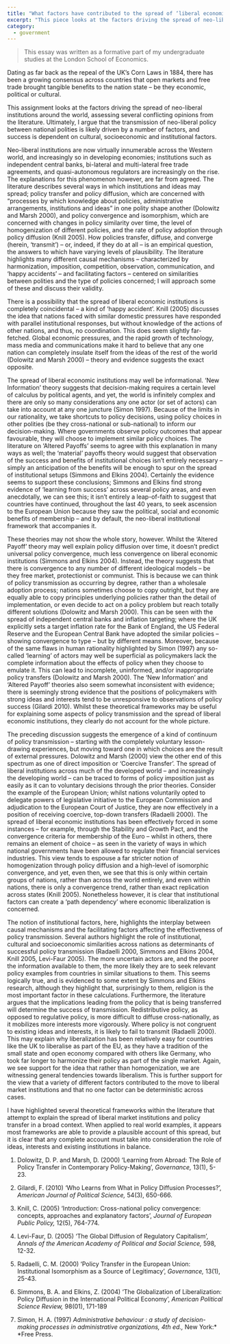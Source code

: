 ```yaml
---
title: "What factors have contributed to the spread of ‘liberal economic institutions’ cross-nationally?"
excerpt: "This piece looks at the factors driving the spread of neo-liberal institutions around the world, assessing several conflicting opinions from the literature."
category:
  - government
---
```


> This essay was written as a formative part of my undergraduate studies at the London School of Economics.

Dating as far back as the repeal of the UK’s Corn Laws in 1884, there has been a growing consensus across countries that open markets and free trade brought tangible benefits to the nation state – be they economic, political or cultural. 

This assignment looks at the factors driving the spread of neo-liberal institutions around the world, assessing several conflicting opinions from the literature. Ultimately, I argue that the transmission of neo-liberal policy between national polities is likely driven by a number of factors, and success is dependent on cultural, socioeconomic and institutional factors.

Neo-liberal institutions are now virtually innumerable across the Western world, and increasingly so in developing economies; institutions such as independent central banks, bi-lateral and multi-lateral free trade agreements, and quasi-autonomous regulators are increasingly on the rise. The explanations for this phenomenon however, are far from agreed. The literature describes several ways in which institutions and ideas may spread; policy transfer and policy diffusion, which are concerned with “processes by which knowledge about policies, administrative arrangements, institutions and ideas” in one polity shape another (Dolowitz and Marsh 2000), and policy convergence and isomorphism, which are concerned with changes in policy similarity over time, the level of homogenization of different policies, and the rate of policy adoption through policy diffusion (Knill 2005). How policies transfer, diffuse, and converge (herein, ‘transmit’) – or, indeed, if they do at all – is an empirical question, the answers to which have varying levels of plausibility. The literature highlights many different causal mechanisms – characterized by harmonization, imposition, competition, observation, communication, and ‘happy accidents’ – and facilitating factors – centered on similarities between polities and the type of policies concerned; I will approach some of these and discuss their validity.

There is a possibility that the spread of liberal economic institutions is completely coincidental – a kind of ‘happy accident’. Knill (2005) discusses the idea that nations faced with similar domestic pressures have responded with parallel institutional responses, but without knowledge of the actions of other nations, and thus, no coordination. This does seem slightly far-fetched. Global economic pressures, and the rapid growth of technology, mass media and communications make it hard to believe that any one nation can completely insulate itself from the ideas of the rest of the world (Dolowitz and Marsh 2000) – theory and evidence suggests the exact opposite.

The spread of liberal economic institutions may well be informational. ‘New Information’ theory suggests that decision-making requires a certain level of calculus by political agents, and yet, the world is infinitely complex and there are only so many considerations any one actor (or set of actors) can take into account at any one juncture (Simon 1997). Because of the limits in our rationality, we take shortcuts to policy decisions, using policy choices in other polities (be they cross-national or sub-national) to inform our decision-making. Where governments observe policy outcomes that appear favourable, they will choose to implement similar policy choices. The literature on ‘Altered Payoffs’ seems to agree with this explanation in many ways as well; the ‘material’ payoffs theory would suggest that observation of the success and benefits of institutional choices isn’t entirely necessary – simply an anticipation of the benefits will be enough to spur on the spread of institutional setups (Simmons and Elkins 2004). Certainly the evidence seems to support these conclusions; Simmons and Elkins find strong evidence of ‘learning from success’ across several policy areas, and even anecdotally, we can see this; it isn’t entirely a leap-of-faith to suggest that countries have continued, throughout the last 40 years, to seek ascension to the European Union because they saw the political, social and economic benefits of membership – and by default, the neo-liberal institutional framework that accompanies it.

These theories may not show the whole story, however. Whilst the ‘Altered Payoff’ theory may well explain policy diffusion over time, it doesn’t predict universal policy convergence, much less convergence on liberal economic institutions (Simmons and Elkins 2004). Instead, the theory suggests that there is convergence to any number of different ideological models – be they free market, protectionist or communist. This is because we can think of policy transmission as occurring by degree, rather than a wholesale adoption process; nations sometimes choose to copy outright, but they are equally able to copy principles underlying policies rather than the detail of implementation, or even decide to act on a policy problem but reach totally different solutions (Dolowitz and Marsh 2000). This can be seen with the spread of independent central banks and inflation targeting; where the UK explicitly sets a target inflation rate for the Bank of England, the US Federal Reserve and the European Central Bank have adopted the similar policies – showing convergence to type – but by different means. Moreover, because of the same flaws in human rationality highlighted by Simon (1997) any so-called ‘learning’ of actors may well be superficial as policymakers lack the complete information about the effects of policy when they choose to emulate it. This can lead to incomplete, uninformed, and/or inappropriate policy transfers (Dolowitz and Marsh 2000). The ‘New Information’ and ‘Altered Payoff’ theories also seem somewhat inconsistent with evidence; there is seemingly strong evidence that the positions of policymakers with strong ideas and interests tend to be unresponsive to observations of policy success (Gilardi 2010). Whilst these theoretical frameworks may be useful for explaining some aspects of policy transmission and the spread of liberal economic institutions, they clearly do not account for the whole picture.

The preceding discussion suggests the emergence of a kind of continuum of policy transmission – starting with the completely voluntary lesson-drawing experiences, but moving toward one in which choices are the result of external pressures. Dolowitz and Marsh (2000) view the other end of this spectrum as one of direct imposition or ‘Coercive Transfer’. The spread of liberal institutions across much of the developed world – and increasingly the developing world – can be traced to forms of policy imposition just as easily as it can to voluntary decisions through the prior theories. Consider the example of the European Union; whilst nations voluntarily opted to delegate powers of legislative initiative to the European Commission and adjudication to the European Court of Justice, they are now effectively in a position of receiving coercive, top-down transfers (Radaelli 2000). The spread of liberal economic institutions has been effectively forced in some instances – for example, through the Stability and Growth Pact, and the convergence criteria for membership of the Euro – whilst in others, there remains an element of choice – as seen in the variety of ways in which national governments have been allowed to regulate their financial services industries. This view tends to espouse a far stricter notion of homogenization through policy diffusion and a high-level of isomorphic convergence, and yet, even then, we see that this is only within certain groups of nations, rather than across the world entirely, and even within nations, there is only a convergence trend, rather than exact replication across states (Knill 2005). Nonetheless however, it is clear that institutional factors can create a ‘path dependency’ where economic liberalization is concerned.

The notion of institutional factors, here, highlights the interplay between causal mechanisms and the facilitating factors affecting the effectiveness of policy transmission. Several authors highlight the role of institutional, cultural and socioeconomic similarities across nations as determinants of successful policy transmission (Radaelli 2000, Simmons and Elkins 2004, Knill 2005, Levi-Faur 2005). The more uncertain actors are, and the poorer the information available to them, the more likely they are to seek relevant policy examples from countries in similar situations to them. This seems logically true, and is evidenced to some extent by Simmons and Elkins research, although they highlight that, surprisingly to them, religion is the most important factor in these calculations. Furthermore, the literature argues that the implications leading from the policy that is being transferred will determine the success of transmission. Redistributive policy, as opposed to regulative policy, is more difficult to diffuse cross-nationally, as it mobilizes more interests more vigorously. Where policy is not congruent to existing ideas and interests, it is likely to fail to transmit (Radaelli 2000). This may explain why liberalization has been relatively easy for countries like the UK to liberalise as part of the EU, as they have a tradition of the small state and open economy compared with others like Germany, who took far longer to harmonize their policy as part of the single market. Again, we see support for the idea that rather than homogenization, we are witnessing general tendencies towards liberalism. This is further support for the view that a variety of different factors contributed to the move to liberal market institutions and that no one factor can be deterministic across cases.

I have highlighted several theoretical frameworks within the literature that attempt to explain the spread of liberal market institutions and policy transfer in a broad context. When applied to real world examples, it appears most frameworks are able to provide a plausible account of this spread, but it is clear that any complete account must take into consideration the role of ideas, interests and existing institutions in balance.

<div class="footnotes" markdown="1">

1. Dolowitz, D. P. and Marsh, D. (2000) &#8216;Learning from Abroad: The Role of Policy Transfer in Contemporary Policy-Making&#8217;, *Governance,* 13(1), 5-23.

2. Gilardi, F. (2010) &#8216;Who Learns from What in Policy Diffusion Processes?&#8217;, *American Journal of Political Science,* 54(3), 650-666.

3. Knill, C. (2005) &#8216;Introduction: Cross-national policy convergence: concepts, approaches and explanatory factors&#8217;, *Journal of European Public Policy,* 12(5), 764-774.

4. Levi-Faur, D. (2005) &#8216;The Global Diffusion of Regulatory Capitalism&#8217;, *Annals of the American Academy of Political and Social Science,* 598, 12-32.

5. Radaelli, C. M. (2000) &#8216;Policy Transfer in the European Union: Institutional Isomorphism as a Source of Legitimacy&#8217;, *Governance,* 13(1), 25-43.

6. Simmons, B. A. and Elkins, Z. (2004) &#8216;The Globalization of Liberalization: Policy Diffusion in the International Political Economy&#8217;, *American Political Science Review,* 98(01), 171-189

7. Simon, H. A. (1997) *Administrative behaviour : a study of decision-making processes in administrative organizations, *4th ed.*,* New York:* *Free Press.

</div>